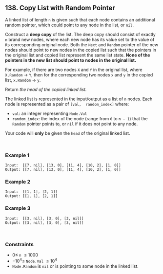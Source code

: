 ## 138. Copy List with Random Pointer

A linked list of length `n` is given such that each node contains an additional random pointer, which could point to any node in the list, or `nil`.

Construct a **deep copy** of the list. The deep copy should consist of exactly `n` brand new nodes, where each new node has its value set to the value of its corresponding original node. Both the `Next` and `Random` pointer of the new nodes should point to new nodes in the copied list such that the pointers in the original list and copied list represent the same list state. **None of the pointers in the new list should point to nodes in the original list.**

For example, if there are two nodes `X` and `Y` in the original list, where `X.Random` $\to$ `Y`, then for the corresponding two nodes `x` and `y` in the copied list, `x.Random` $\to$ `y`.

Return _the head of the copied linked list._

The linked list is represented in the input/output as a list of `n` nodes. Each node is represented as a pair of `[val,  random_index]` where:

- `val`: an integer representing `Node.Val`
- `random_index`: the index of the node (range from `0` to `n - 1`) that the `Random` pointer points to, or `nil` if it does not point to any node.

Your code will **only** be given the `head` of the original linked list.

<br>

### Example 1

```
Input:  [[7, nil], [13, 0], [11, 4], [10, 2], [1, 0]]
Output: [[7, nil], [13, 0], [11, 4], [10, 2], [1, 0]]
```

### Example 2

```
Input:  [[1, 1], [2, 1]]
Output: [[1, 1], [2, 1]]
```

### Example 3

```
Input:  [[3, nil], [3, 0], [3, nil]]
Output: [[3, nil], [3, 0], [3, nil]]
```

<br>

### Constraints

- $0 \leqslant$ `n` $\leqslant 1000$
- $-10^4 \leqslant$ `Node.Val` $\leqslant 10^4$
- `Node.Random` is `nil` or is pointing to some node in the linked list.
